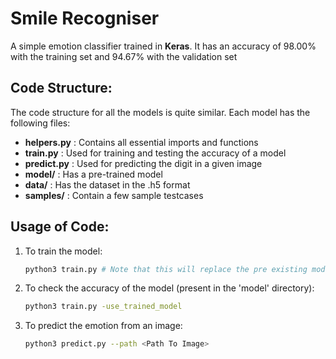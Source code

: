 # Smile Recogniser

A simple emotion classifier trained in **Keras**. It has an accuracy of 98.00% with the training set and 94.67% with the validation set

## Code Structure:

The code structure for all the models is quite similar. Each model has the following files:

- **helpers.py** : Contains all essential imports and functions
- **train.py** : Used for training and testing the accuracy of a model
- **predict.py** : Used for predicting the digit in a given image
- **model/** : Has a pre-trained model
- **data/** : Has the dataset in the .h5 format
- **samples/** : Contain a few sample testcases

## Usage of Code:

1. To train the model:

   ```bash
   python3 train.py # Note that this will replace the pre existing model
   ```

2. To check the accuracy of the model (present in the 'model' directory):

   ```bash
   python3 train.py -use_trained_model
   ```

3. To predict the emotion from an image:

   ```bash
   python3 predict.py --path <Path To Image>
   ```

